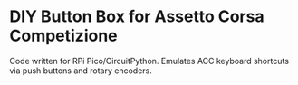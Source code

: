 # DIY Button Box for Assetto Corsa Competizione

Code written for RPi Pico/CircuitPython. Emulates ACC keyboard shortcuts via push buttons and rotary encoders.
